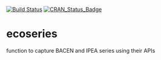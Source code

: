 [![Build Status](https://travis-ci.org/fernote7/ecoseries.svg?branch=master)](https://travis-ci.org/fernote7/ecoseries) [![CRAN_Status_Badge](http://www.r-pkg.org/badges/version/ecoseries)](https://CRAN.R-project.org/package=ecoseries)


# ecoseries
function to capture BACEN and IPEA series using their APIs

